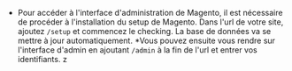 * Pour accéder à l'interface d'administration de Magento, il est nécessaire de procéder à l'installation du setup de Magento.
  Dans l'url de votre site, ajoutez `/setup` et commencez le checking.
  La base de données va se mettre à jour automatiquement.
*Vous pouvez ensuite vous rendre sur l'interface d'admin en ajoutant `/admin` à la fin de l'url et entrer vos identifiants.
z